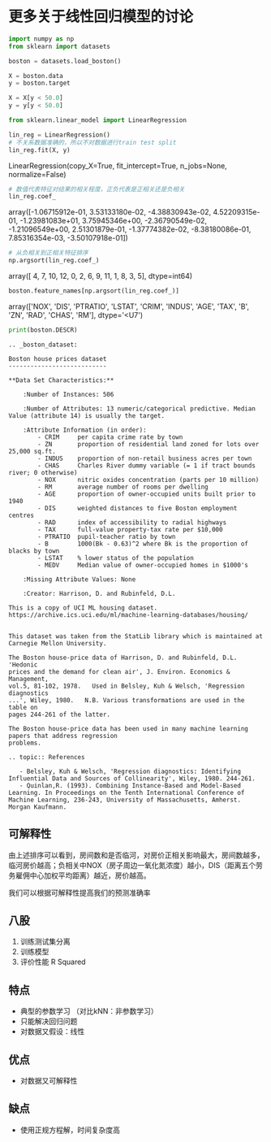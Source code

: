 
# 更多关于线性回归模型的讨论

```python
import numpy as np
from sklearn import datasets

boston = datasets.load_boston()

X = boston.data
y = boston.target

X = X[y < 50.0]
y = y[y < 50.0]
```

```python
from sklearn.linear_model import LinearRegression

lin_reg = LinearRegression()
# 不关系数据准确的，所以不对数据进行train test split
lin_reg.fit(X, y)
```

LinearRegression(copy_X=True, fit_intercept=True, n_jobs=None,
             normalize=False)

```python
# 数值代表特征对结果的相关程度，正负代表是正相关还是负相关
lin_reg.coef_
```

array([-1.06715912e-01,  3.53133180e-02, -4.38830943e-02,  4.52209315e-01,
           -1.23981083e+01,  3.75945346e+00, -2.36790549e-02, -1.21096549e+00,
            2.51301879e-01, -1.37774382e-02, -8.38180086e-01,  7.85316354e-03,
           -3.50107918e-01])

```python
# 从负相关到正相关特征排序
np.argsort(lin_reg.coef_)
```

array([ 4,  7, 10, 12,  0,  2,  6,  9, 11,  1,  8,  3,  5], dtype=int64)

```python
boston.feature_names[np.argsort(lin_reg.coef_)]
```

array(['NOX', 'DIS', 'PTRATIO', 'LSTAT', 'CRIM', 'INDUS', 'AGE', 'TAX',
           'B', 'ZN', 'RAD', 'CHAS', 'RM'], dtype='<U7')

```python
print(boston.DESCR)
```

    .. _boston_dataset:

    Boston house prices dataset
    ---------------------------

    **Data Set Characteristics:**  

        :Number of Instances: 506 

        :Number of Attributes: 13 numeric/categorical predictive. Median Value (attribute 14) is usually the target.

        :Attribute Information (in order):
            - CRIM     per capita crime rate by town
            - ZN       proportion of residential land zoned for lots over 25,000 sq.ft.
            - INDUS    proportion of non-retail business acres per town
            - CHAS     Charles River dummy variable (= 1 if tract bounds river; 0 otherwise)
            - NOX      nitric oxides concentration (parts per 10 million)
            - RM       average number of rooms per dwelling
            - AGE      proportion of owner-occupied units built prior to 1940
            - DIS      weighted distances to five Boston employment centres
            - RAD      index of accessibility to radial highways
            - TAX      full-value property-tax rate per $10,000
            - PTRATIO  pupil-teacher ratio by town
            - B        1000(Bk - 0.63)^2 where Bk is the proportion of blacks by town
            - LSTAT    % lower status of the population
            - MEDV     Median value of owner-occupied homes in $1000's

        :Missing Attribute Values: None

        :Creator: Harrison, D. and Rubinfeld, D.L.

    This is a copy of UCI ML housing dataset.
    https://archive.ics.uci.edu/ml/machine-learning-databases/housing/


    This dataset was taken from the StatLib library which is maintained at Carnegie Mellon University.

    The Boston house-price data of Harrison, D. and Rubinfeld, D.L. 'Hedonic
    prices and the demand for clean air', J. Environ. Economics & Management,
    vol.5, 81-102, 1978.   Used in Belsley, Kuh & Welsch, 'Regression diagnostics
    ...', Wiley, 1980.   N.B. Various transformations are used in the table on
    pages 244-261 of the latter.

    The Boston house-price data has been used in many machine learning papers that address regression
    problems.

    .. topic:: References

       - Belsley, Kuh & Welsch, 'Regression diagnostics: Identifying Influential Data and Sources of Collinearity', Wiley, 1980. 244-261.
       - Quinlan,R. (1993). Combining Instance-Based and Model-Based Learning. In Proceedings on the Tenth International Conference of Machine Learning, 236-243, University of Massachusetts, Amherst. Morgan Kaufmann.

## 可解释性

由上述排序可以看到，房间数和是否临河，对房价正相关影响最大，房间数越多，临河房价越高；负相关中NOX（房子周边一氧化氮浓度）越小，DIS（距离五个劳务雇佣中心加权平均距离）越近，房价越高。

我们可以根据可解释性提高我们的预测准确率

## 八股

1. 训练测试集分离
2. 训练模型
3. 评价性能 R Squared

## 特点

- 典型的参数学习
    （对比kNN：非参数学习）
- 只能解决回归问题
- 对数据又假设：线性

## 优点

- 对数据又可解释性

## 缺点

- 使用正规方程解，时间复杂度高
